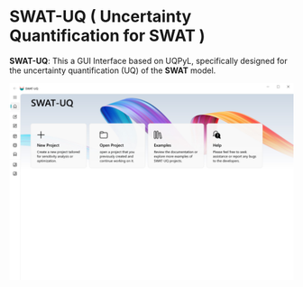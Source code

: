 
# SWAT-UQ ( Uncertainty Quantification for SWAT )

**SWAT-UQ**: This a GUI Interface based on UQPyL, specifically designed for the uncertainty quantification (UQ) of the **SWAT** model.

![Get Start](./resource/MainUI.jpg)
